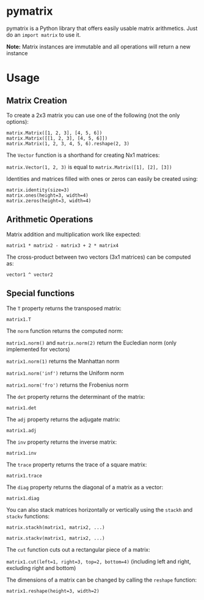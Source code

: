 pymatrix
========

pymatrix is a Python library that offers easily usable matrix arithmetics.
Just do an `import matrix` to use it.

__Note:__ Matrix instances are immutable and all operations will return a new instance

Usage
=====

Matrix Creation
---------------

To create a 2x3 matrix you can use one of the following (not the only options):

`matrix.Matrix([1, 2, 3], [4, 5, 6])`  
`matrix.Matrix([[1, 2, 3], [4, 5, 6]])`  
`matrix.Matrix(1, 2, 3, 4, 5, 6).reshape(2, 3)`  

The `Vector` function is a shorthand for creating Nx1 matrices:

`matrix.Vector(1, 2, 3)` is equal to `matrix.Matrix([1], [2], [3])`

Identities and matrices filled with ones or zeros can easily be created using:

`matrix.identity(size=3)`  
`matrix.ones(height=3, width=4)`  
`matrix.zeros(height=3, width=4)`  

Arithmetic Operations
---------------------

Matrix addition and multiplication work like expected:

`matrix1 * matrix2 - matrix3 + 2 * matrix4`

The cross-product between two vectors (3x1 matrices) can be computed as:

`vector1 ^ vector2`

Special functions
-----------------

The `T` property returns the transposed matrix:

`matrix1.T`

The `norm` function returns the computed norm:

`matrix1.norm()` and `matrix.norm(2)` return the Eucledian norm (only implemented for vectors)

`matrix1.norm(1)` returns the Manhattan norm

`matrix1.norm('inf')` returns the Uniform norm

`matrix1.norm('fro')` returns the Frobenius norm

The `det` property returns the determinant of the matrix:

`matrix1.det`

The `adj` property returns the adjugate matrix:

`matrix1.adj`

The `inv` property returns the inverse matrix:

`matrix1.inv`

The `trace` property returns the trace of a square matrix:

`matrix1.trace`

The `diag` property returns the diagonal of a matrix as a vector:

`matrix1.diag`

You can also stack matrices horizontally or vertically using the `stackh` and `stackv` functions:

`matrix.stackh(matrix1, matrix2, ...)`

`matrix.stackv(matrix1, matrix2, ...)`

The `cut` function cuts out a rectangular piece of a matrix:

`matrix1.cut(left=1, right=3, top=2, bottom=4)` (including left and right, excluding right and bottom)

The dimensions of a matrix can be changed by calling the `reshape` function:

`matrix1.reshape(height=3, width=2)`
